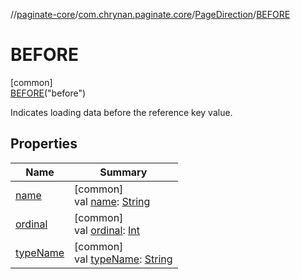 //[paginate-core](../../../../index.md)/[com.chrynan.paginate.core](../../index.md)/[PageDirection](../index.md)/[BEFORE](index.md)

# BEFORE

[common]\
[BEFORE](index.md)("before")

Indicates loading data before the reference key value.

## Properties

| Name | Summary |
|---|---|
| [name](index.md#-372974862%2FProperties%2F-1207083043) | [common]<br>val [name](index.md#-372974862%2FProperties%2F-1207083043): [String](https://kotlinlang.org/api/latest/jvm/stdlib/kotlin/-string/index.html) |
| [ordinal](index.md#-739389684%2FProperties%2F-1207083043) | [common]<br>val [ordinal](index.md#-739389684%2FProperties%2F-1207083043): [Int](https://kotlinlang.org/api/latest/jvm/stdlib/kotlin/-int/index.html) |
| [typeName](../type-name.md) | [common]<br>val [typeName](../type-name.md): [String](https://kotlinlang.org/api/latest/jvm/stdlib/kotlin/-string/index.html) |
